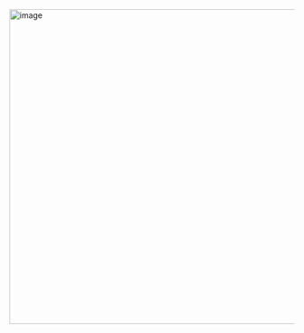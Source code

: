 <img width="558" alt="image" src="https://github.com/user-attachments/assets/d5a9b76a-4ae3-423b-b157-8e8f2cef84c6">
